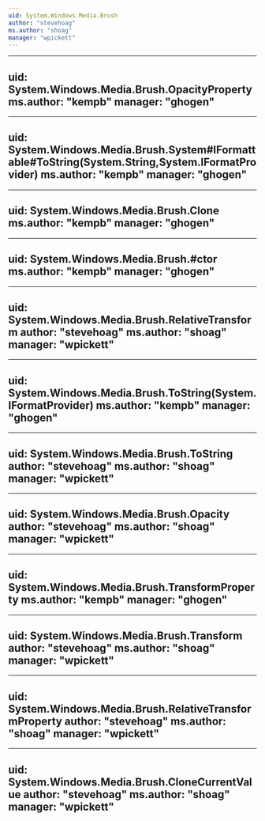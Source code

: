```yaml
---
uid: System.Windows.Media.Brush
author: "stevehoag"
ms.author: "shoag"
manager: "wpickett"
---
```


---
uid: System.Windows.Media.Brush.OpacityProperty
ms.author: "kempb"
manager: "ghogen"
---

---
uid: System.Windows.Media.Brush.System#IFormattable#ToString(System.String,System.IFormatProvider)
ms.author: "kempb"
manager: "ghogen"
---

---
uid: System.Windows.Media.Brush.Clone
ms.author: "kempb"
manager: "ghogen"
---

---
uid: System.Windows.Media.Brush.#ctor
ms.author: "kempb"
manager: "ghogen"
---

---
uid: System.Windows.Media.Brush.RelativeTransform
author: "stevehoag"
ms.author: "shoag"
manager: "wpickett"
---

---
uid: System.Windows.Media.Brush.ToString(System.IFormatProvider)
ms.author: "kempb"
manager: "ghogen"
---

---
uid: System.Windows.Media.Brush.ToString
author: "stevehoag"
ms.author: "shoag"
manager: "wpickett"
---

---
uid: System.Windows.Media.Brush.Opacity
author: "stevehoag"
ms.author: "shoag"
manager: "wpickett"
---

---
uid: System.Windows.Media.Brush.TransformProperty
ms.author: "kempb"
manager: "ghogen"
---

---
uid: System.Windows.Media.Brush.Transform
author: "stevehoag"
ms.author: "shoag"
manager: "wpickett"
---

---
uid: System.Windows.Media.Brush.RelativeTransformProperty
author: "stevehoag"
ms.author: "shoag"
manager: "wpickett"
---

---
uid: System.Windows.Media.Brush.CloneCurrentValue
author: "stevehoag"
ms.author: "shoag"
manager: "wpickett"
---
